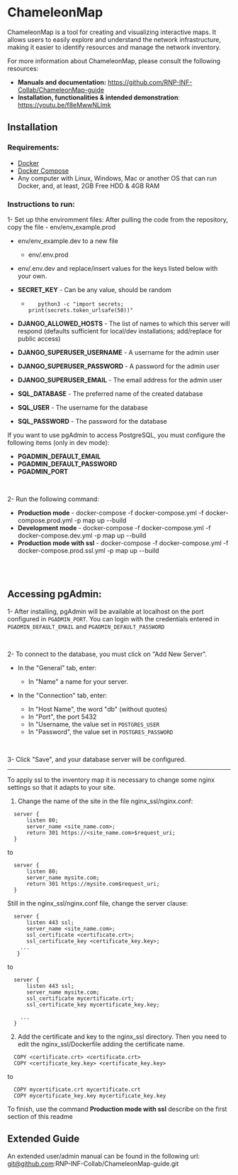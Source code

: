 # ChameleonMap

ChameleonMap is a tool for creating and visualizing interactive maps. It allows users to easily explore and understand the network infrastructure, making it easier to identify resources and manage the network inventory.

For more information about ChameleonMap, please consult the following resources:
- **Manuals and documentation:** https://github.com/RNP-INF-Collab/ChameleonMap-guide
- **Installation, functionalities & intended demonstration**: https://youtu.be/f8eMwwNLlmk

## Installation

### Requirements:
* <a href="https://docs.docker.com/install">Docker</a>
* <a href="https://docs.docker.com/compose/install">Docker Compose</a>
* Any computer with Linux, Windows, Mac or another OS that can run Docker, and, at least, 2GB Free HDD & 4GB RAM


### Instructions to run:


1- Set up thhe enviromment files:
After pulling the code from the repository, copy the file
	- env/env_example.prod
  - env/env_example.dev
to a new file
	- env/.env.prod
  - env/.env.dev
and replace/insert values for the keys listed below with your own.

 - **SECRET_KEY** - Can be any value, should be random
   - ```shell
        python3 -c "import secrets; print(secrets.token_urlsafe(50))"   
     ```
 - **DJANGO_ALLOWED_HOSTS** - The list of names to which this server will respond (defaults sufficient for local/dev installations; add/replace for public access)
 - **DJANGO_SUPERUSER_USERNAME** - A username for the admin user
 - **DJANGO_SUPERUSER_PASSWORD** - A password for the admin user
 - **DJANGO_SUPERUSER_EMAIL** - The email address for the admin user
 - **SQL_DATABASE** - The preferred name of the created database
 - **SQL_USER** - The username for the database
 - **SQL_PASSWORD** - The password for the database

If you want to use pgAdmin to access PostgreSQL, you must configure the following items (only in dev mode):
  - **PGADMIN_DEFAULT_EMAIL**
  - **PGADMIN_DEFAULT_PASSWORD**
  - **PGADMIN_PORT**

<br />
        
2- Run the following command:

  - **Production mode** - docker-compose -f docker-compose.yml -f docker-compose.prod.yml -p map up --build
  - **Development mode** - docker-compose -f docker-compose.yml -f docker-compose.dev.yml -p map up --build
  - **Production mode with ssl** - docker-compose -f docker-compose.yml -f docker-compose.prod.ssl.yml -p map up --build

<br />
<br />


## Accessing pgAdmin:
1- After installing, pgAdmin will be available at localhost on the port configured in `PGADMIN_PORT`. You can login with the credentials entered in `PGADMIN_DEFAULT_EMAIL` and `PGADMIN_DEFAULT_PASSWORD`

<br />

2- To connect to the database, you must click on "Add New Server".
  - In the "General" tab, enter:
    - In "Name" a name for your server.

  - In the "Connection" tab, enter:
    - In "Host Name", the word "db" (without quotes)
    - In "Port", the port 5432
    - In "Username, the value set in `POSTGRES_USER`
    - In "Password", the value set in `POSTGRES_PASSWORD`

<br />

3- Click "Save", and your database server will be configured.


----------------------------------------------------------------

To apply ssl to the inventory map it is necessary to change some nginx settings so that it adapts to your site.

1. Change the name of the site in the file nginx_ssl/nginx.conf:

```
  server {
      listen 80;
      server_name <site_name.com>;
      return 301 https://<site_name.com>$request_uri;
  }
```

to

```
  server {
      listen 80;
      server_name mysite.com;
      return 301 https://mysite.com$request_uri;
  }
```

Still in the nginx_ssl/nginx.conf file, change the server clause:

```
  server {
      listen 443 ssl;
      server_name <site_name.com>;
      ssl_certificate <certificate.crt>;
      ssl_certificate_key <certificate_key.key>;
    ...
   }
```

to

```
  server {
      listen 443 ssl;
      server_name mysite.com;
      ssl_certificate mycertificate.crt;
      ssl_certificate_key mycertificate_key.key;
    
    ...
  }
```
   
2. Add the certificate and key to the nginx_ssl directory. Then you need to edit the nginx_ssl/Dockerfile adding the certificate name.

```
  COPY <certificate.crt> <certificate.crt>
  COPY <certificate_key.key> <certificate_key.key>
```

to

```
  COPY mycertificate.crt mycertificate.crt
  COPY mycertificate_key.key mycertificate_key.key
```

To finish, use the command **Production mode with ssl** describe on the first section of this readme



## Extended Guide
An extended user/admin manual can be found in the following url: git@github.com:RNP-INF-Collab/ChameleonMap-guide.git
